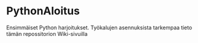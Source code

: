 # PythonAloitus
Ensimmäiset Python harjoitukset. Työkalujen asennuksista tarkempaa tieto tämän repossitorion Wiki-sivuilla
